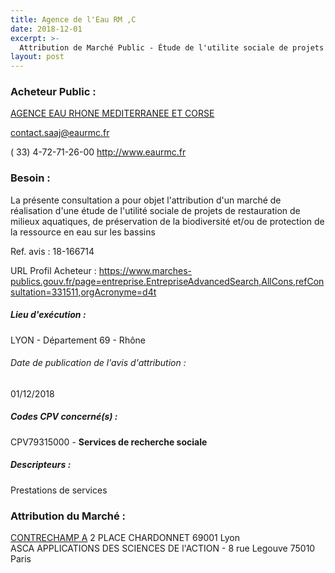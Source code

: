 ```yaml
---
title: Agence de l'Eau RM ,C
date: 2018-12-01
excerpt: >-
  Attribution de Marché Public - Étude de l'utilite sociale de projets de restauration de milieux aquatiques, de preservation de la biodiversite et/ou de protection de la ressource en eau sur les bassins RMC
layout: post
---
```


### Acheteur Public : 
<a href="/acheteur-132/siren-186901559"> AGENCE EAU RHONE MEDITERRANEE ET CORSE</a><br/>



contact.saaj@eaurmc.fr

( 33) 4-72-71-26-00
http://www.eaurmc.fr
### Besoin :

La présente consultation a pour objet l'attribution d'un marché de réalisation d'une étude de l'utilité sociale de projets de restauration de milieux aquatiques, de préservation de la biodiversité et/ou de protection de la ressource en eau sur les bassins

Ref. avis : 18-166714

URL Profil Acheteur : https://www.marches-publics.gouv.fr/page=entreprise.EntrepriseAdvancedSearch,AllCons,refConsultation=331511,orgAcronyme=d4t

##### Lieu d'exécution :

LYON - Département 69 - Rhône

###### Date de publication de l'avis d'attribution : 
01/12/2018

##### Codes CPV concerné(s) :
CPV79315000 - **Services de recherche sociale** <br/>

##### Descripteurs :
Prestations de services <br/>

### Attribution du Marché :
<a href="/entreprise-555/siren-401130158"> CONTRECHAMP A</a>    2 PLACE CHARDONNET 69001 Lyon <br/>
ASCA APPLICATIONS DES SCIENCES DE l'ACTION - 8 rue Legouve 75010 Paris <br/>
